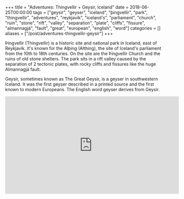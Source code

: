 +++
title = "Adventures: Thingvellir + Geysir, Iceland"
date = 2018-06-25T00:00:00
tags = ["geysir", "geyser", "iceland", "þingvellir", "park", "thingvellir", "adventures", "reykjavík", "iceland's", "parliament", "church", "ruin", "stone", "rift", "valley", "separation", "plate", "cliffs", "fissure", "almannagjá", "fault", "great", "european", "english", "word"]
categories = []
aliases = ["/post/adventures-thingvellir-geysir"]
+++


Þingvellir (Thingvellir) is a historic site and national park in Iceland, east of Reykjavík. It's known for the Alþing (Althing), the site of Iceland's parliament from the 10th to 18th centuries. On the site are the Þingvellir Church and the ruins of old stone shelters. The park sits in a rift valley caused by the separation of 2 tectonic plates, with rocky cliffs and fissures like the huge Almannagjá fault.

Geysir, sometimes known as The Great Geysir, is a geyser in southwestern Iceland. It was the first geyser described in a printed source and the first known to modern Europeans. The English word geyser derives from Geysir.

<iframe width="560" height="315" src="https://www.youtube.com/embed/SbX9R2_o4go" frameborder="0" allow="autoplay; encrypted-media" allowfullscreen></iframe>
